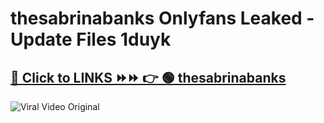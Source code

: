 
 # thesabrinabanks Onlyfans Leaked - Update Files 1duyk

## <h2><a href="https://clipsfans.com/thesabrinabanks&ref=git">🔗 Click to LINKS ⏩⏩ 👉 🟢 thesabrinabanks </a></h2>

<a href="https://clipsfans.com/thesabrinabanks&ref=git" rel="nofollow" data-target="animated-image.originalLink"><img src="https://i.ibb.co.com/xMMVF88/686577567.gif" alt="Viral Video Original" style="max-width: 100%; display: inline-block;" data-target="animated-image.originalImage"></a>


